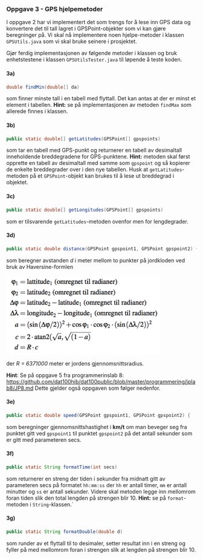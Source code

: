 ### Oppgave 3 - GPS hjelpemetoder

I oppgave 2 har vi implementert det som trengs for å lese inn GPS data og konvertere det til tall lagret i GPSPoint-objekter  som vi kan gjøre beregninger på. Vi skal nå implementere noen hjelpe-metoder i klassen `GPSUtils.java` som vi skal bruke seinere i prosjektet.

Gjør ferdig implementasjonen av følgende metoder i klassen og bruk enhetstestene i klassen `GPSUtilsTester.java` til løpende å teste koden.

#### 3a)

```java
double findMin(double[] da)
```

som finner minste tall i en tabell med flyttall. Det kan antas at der er minst et element i tabellen. **Hint:** se på implementasjonen av metoden `findMax` som allerede finnes i klassen.

#### 3b)

```java
public static double[] getLatitudes(GPSPoint[] gpspoints)
```

som tar en tabell med GPS-punkt og returnerer en tabell av desimaltall inneholdende breddegradene for GPS-punktene. **Hint:** metoden skal først opprette en tabell av desimaltall med samme som `gpspoint` og så kopierer de enkelte breddegrader over i den nye tabellen. Husk at `getLatitudes`-metoden på et `GPSPoint`-objekt kan brukes til å lese ut breddegrad i objektet.   

#### 3c)

```java
public static double[] getLongitudes(GPSPoint[] gpspoints)
```

som er tilsvarende `getLatitudes`-metoden ovenfor men for lengdegrader.

#### 3d)

```java
public static double distance(GPSPoint gpspoint1, GPSPoint gpspoint2) {

```

som beregner avstanden *d* i meter mellom to punkter på jordkloden ved bruk av Haversine-formlen

![](assets/markdown-img-paste-20180909113408842.png)

der *R = 6371000* meter er jordens gjennomsnittsradius.

**Hint**: Se på oppgave 5 fra programmerinslab 8: https://github.com/dat100hib/dat100public/blob/master/programmering/jplab8/JP8.md Dette gjelder også oppgaven som følger nedenfor.

#### 3e)

```java
public static double speed(GPSPoint gpspoint1, GPSPoint gpspoint2) {
```

som beregninger gjennomsnittshastighet i **km/t** om man beveger seg fra punktet gitt ved `gpspoint1` til punktet `gpspoint2` på det antall sekunder som er gitt med parameteren secs.

#### 3f)

```java
public static String formatTime(int secs)
```

som returnerer en streng der tiden i sekunder fra midnatt gitt av parameteren secs på formatet `hh:mm:ss` der `hh` er antall timer, `mm` er antall minutter og `ss` er antall sekunder. Videre skal metoden legge inn mellomrom foran tiden slik den total lengden på strengen blir 10. **Hint:** se på `format`-metoden i `String`-klassen.`

#### 3g)

```java
public static String formatDouble(double d)
```

som runder av et flyttall til to desimaler, setter resultat inn i en streng og fyller på med mellomrom foran i strengen slik at lengden på strengen blir 10.

